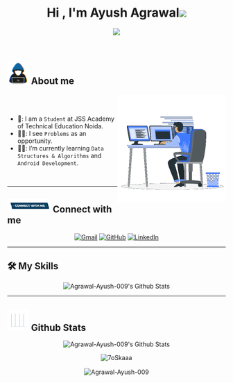 <h1 align="center">Hi , I'm Ayush Agrawal<img src="https://media.giphy.com/media/hvRJCLFzcasrR4ia7z/giphy.gif" width="35"></h1>
<p align="center">
  <img src="https://readme-typing-svg.herokuapp.com?font=Time+New+Roman&color=%23C8BE25&size=25&center=true&vCenter=true&width=600&height=100&lines=Google+Developer+Student+Club;Competitive+Programmer;Android+Developer+(Kotlin);Computer+Science+And+Engineering+Student">
</p>
<br>
	
## <picture><img src = "https://github.com/Agrawal-Ayush-009/Agrawal-Ayush-009/blob/main/assests/about_me.gif?raw=true" width = 50px></picture> About me

<picture> <img align="right" src="https://github.com/Agrawal-Ayush-009/Agrawal-Ayush-009/blob/main/assests/Right_Side.gif?raw=true" width = 250px></picture>

<br><br>
- 🏫: I am a `Student` at JSS Academy of Technical Education Noida.
- 👨‍💻: I see `Problems` as an opportunity.
- 👨‍🎓: I’m currently learning `Data Structures & Algorithms` and `Android Development`.
<br>

---

## <picture> <img src="https://github.com/Agrawal-Ayush-009/Agrawal-Ayush-009/blob/main/assests/Connect-with-me.gif?raw=true" width="100px"> </picture> Connect with me
<p align="center">
	<a href="mailto:ayushmaserati@gmail.com"><img  height = 30px; img src="https://img.shields.io/badge/gmail-%23EA4335.svg?style=plastic&logo=gmail&logoColor=white" target="_blank" alt="Gmail"/></a>
	<a href="https://github.com/Agrawal-Ayush-009"><img height = 30px; src="https://img.shields.io/badge/github-%23181717.svg?style=plastic&logo=github&logoColor=white " target="_blank" alt="GitHub"/></a>
	<a href="https://www.linkedin.com/in/ayushking009/"><img  height = 30px; src="https://img.shields.io/badge/linkedin-%230A66C2.svg?style=plastic&logo=linkedin&logoColor=white" target="_blank" alt="LinkedIn"/></a>
</p>

---

## 🛠️ My Skills

<p align="center">
	    <img alt="Agrawal-Ayush-009's Github Stats" src="https://skillicons.dev/icons?i=java,kotlin,androidstudio,html,css,c" height="180px"/> 

---

## <picture> <img src = "https://github.com/Agrawal-Ayush-009/Agrawal-Ayush-009/blob/main/assests/Statistics.gif?raw=true" width = 50px>  </picture> Github Stats

<p align="center">
	    <img alt="Agrawal-Ayush-009's Github Stats" src="https://github-readme-stats.vercel.app/api?username=Agrawal-Ayush-009&show_icons=true&count_private=true&locale=en&theme=dark&layout=compact" height="230px"/>
</p>
<p align="center">
	  <img src="https://github-readme-stats.vercel.app/api/top-langs?username=Agrawal-Ayush-009&layout=compact&show_icons=true&locale=en&theme=dark" alt="7oSkaaa" height="230px"/>
<div align="center">
<p><img align="center" src="https://github-readme-streak-stats.herokuapp.com/?user=Agrawal-Ayush-009&theme=dark" alt="Agrawal-Ayush-009" /></p>
</div>
</p>
<br/>
